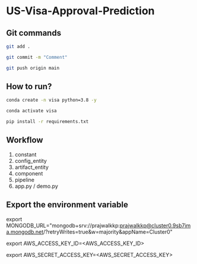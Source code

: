 # US-Visa-Approval-Prediction

## Git commands
```bash
git add .

git commit -m "Comment"

git push origin main

```

## How to run?

```bash
conda create -n visa python=3.8 -y
```
```bash
conda activate visa
```

```bash
pip install -r requirements.txt
```

## Workflow

1. constant
2. config_entity
3. artifact_entity
4. component
5. pipeline
6. app.py / demo.py

## Export the environment variable

export MONGODB_URL="mongodb+srv://prajwalkkp:prajwalkkp@cluster0.9sb7ima.mongodb.net/?retryWrites=true&w=majority&appName=Cluster0"

export AWS_ACCESS_KEY_ID=<AWS_ACCESS_KEY_ID>

export AWS_SECRET_ACCESS_KEY=<AWS_SECRET_ACCESS_KEY>
